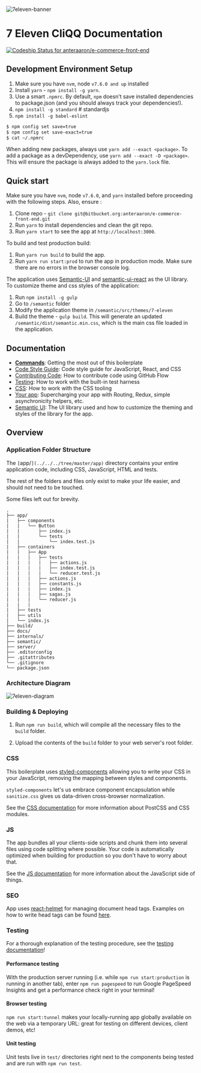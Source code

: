 ![7eleven-banner](https://offshorly.com/7-eleven/images/cliqq.png)

# 7 Eleven CliQQ Documentation
[ ![Codeship Status for anteraaron/e-commerce-front-end](https://app.codeship.com/projects/91e48900-490c-0135-915a-4eee578a9487/status?branch=master)](https://app.codeship.com/projects/232078)

## Development Environment Setup

1. Make sure you have `nvm`, node `v7.6.0 and up` installed
2. Install `yarn` - `npm install -g yarn`.
3. Use a smart `.npmrc`. By default, `npm` doesn’t save installed dependencies to package.json (and you should always track your dependencies!).
4. `npm install -g standard` # standardjs
5. `npm install -g babel-eslint`

```bash
$ npm config set save=true
$ npm config set save-exact=true
$ cat ~/.npmrc
```

When adding new packages, always use `yarn add --exact <package>`. To add a package as a devDependency, use `yarn add --exact -D <package>`. This will ensure the package is always added to the `yarn.lock` file.

## Quick start

Make sure you have `nvm`, node `v7.6.0`, and `yarn` installed before proceeding with the following steps. Also, ensure :

1. Clone repo - `git clone git@bitbucket.org:anteraaron/e-commerce-front-end.git`
2. Run `yarn` to install dependencies and clean the git repo.
3. Run `yarn start` to see the app at `http://localhost:3000`.

To build and test production build:

1. Run `yarn run build` to build the app.
2. Run `yarn run start:prod` to run the app in production mode. Make sure there are no errors in the browser console log.

The application uses [Semantic-UI](http://semantic-ui.com/) and [semantic-ui-react](http://react.semantic-ui.com/) as the UI library. To customize theme and css styles of the application:

1. Run `npm install -g gulp`
2. Go to `/semantic` folder
3. Modify the application theme in `/semantic/src/themes/7-eleven`
4. Build the theme - `gulp build`. This will generate an updated `/semantic/dist/semantic.min.css`, which is the main css file loaded in the application.

 ## Documentation

- [**Commands**](docs/general/commands.md): Getting the most out of this boilerplate
- [Code Style Guide](docs/css/README.md): Code style guide for JavaScript, React, and CSS
- [Contributing Code](docs/git/github-flow.md): How to contribute code using GitHub Flow
- [Testing](docs/testing/README.md): How to work with the built-in test harness
- [CSS](docs/css/README.md): How to work with the CSS tooling
- [Your app](docs/js/README.md): Supercharging your app with Routing, Redux, simple
  asynchronicity helpers, etc.
- [Semantic UI](docs/semantic/README.md): The UI library used and how to customize the theming and styles of the library for the app.

## Overview

### Application Folder Structure

The `[`app/`](../../../tree/master/app)` directory contains your entire application code, including CSS, JavaScript, HTML and tests.

The rest of the folders and files only exist to make your life easier, and
should not need to be touched.

Some files left out for brevity.

```
.
├── app/
|   ├── components
|   |   └── Button
|   |       ├── index.js
|   |       └── tests
|   |           └── index.test.js
|   ├── containers
|   |   ├── App
|   |   |   ├── tests
|   |   |   |   ├── actions.js
|   |   |   |   ├── index.test.js
|   |   |   |   └── reducer.test.js
|   |   |   ├── actions.js
|   |   |   ├── constants.js
|   |   |   ├── index.js
|   |   |   ├── sagas.js
|   |   |   └── reducer.js
|   |   |
|   ├── tests
|   ├── utils
|   └── index.js
├── build/
├── docs/
├── internals/
├── semantic/
├── server/
├── .editorconfig
├── .gitattributes
└── .gitignore
└── package.json
```

### Architecture Diagram

![7eleven-diagram](https://offshorly.com/7-eleven/images/arch-diag.png)


### Building & Deploying

1. Run `npm run build`, which will compile all the necessary files to the
`build` folder.

2. Upload the contents of the `build` folder to your web server's root folder.


### CSS

This boilerplate uses [styled-components](https://github.com/styled-components/styled-components) allowing you to write your CSS in your JavaScript, removing the mapping between styles and components.

`styled-components` let's us embrace component encapsulation while `sanitize.css` gives us data-driven cross-browser normalization.

See the [CSS documentation](docs/css/README.md) for more information about PostCSS
and CSS modules.

### JS

The app bundles all your clients-side scripts and chunk them into several files using
code splitting where possible. Your code is automatically optimized when
building for production so you don't have to worry about that.

See the [JS documentation](docs/js/README.md) for more information about the
JavaScript side of things.

### SEO

App uses [react-helmet](https://github.com/nfl/react-helmet) for managing document head tags. Examples on how to
write head tags can be found [here](https://github.com/nfl/react-helmet#examples).

### Testing

For a thorough explanation of the testing procedure, see the
[testing documentation](docs/testing/README.md)!

#### Performance testing

With the production server running (i.e. while `npm run start:production` is running in
another tab), enter `npm run pagespeed` to run Google PageSpeed Insights and
get a performance check right in your terminal!

#### Browser testing

`npm run start:tunnel` makes your locally-running app globally available on the web
via a temporary URL: great for testing on different devices, client demos, etc!

#### Unit testing

Unit tests live in `test/` directories right next to the components being tested
and are run with `npm run test`.


